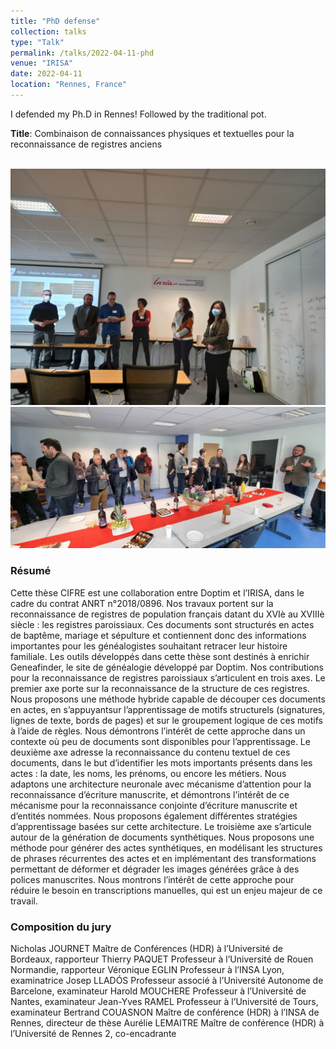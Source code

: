 ```yaml
---
title: "PhD defense"
collection: talks
type: "Talk"
permalink: /talks/2022-04-11-phd
venue: "IRISA"
date: 2022-04-11
location: "Rennes, France"
---
```


I defended my Ph.D in Rennes! Followed by the traditional pot.

**Title**: Combinaison de connaissances physiques et textuelles pour la reconnaissance de registres anciens

<br/><img src='/images/phd.jpg'>
<br/><img src='/images/phd-pot.jpg'>

### Résumé 

Cette thèse CIFRE est une collaboration entre Doptim et l’IRISA, dans le cadre du contrat ANRT n°2018/0896. Nos travaux portent sur la reconnaissance de registres de population français datant du XVIè au XVIIIè siècle : les registres paroissiaux. Ces documents sont structurés en actes de baptême, mariage et sépulture et contiennent donc des informations importantes pour les généalogistes souhaitant retracer leur histoire familiale. Les outils développés dans cette thèse sont destinés à enrichir Geneafinder, le site de généalogie développé par Doptim. Nos contributions pour la reconnaissance de registres paroissiaux s’articulent en trois axes. 
Le premier axe porte sur la reconnaissance de la structure de ces registres. Nous proposons une méthode hybride capable de découper ces documents en actes, en s’appuyantsur l’apprentissage de motifs structurels (signatures, lignes de texte, bords de pages) et sur le groupement logique de ces motifs à l’aide de règles. Nous démontrons l’intérêt de cette approche dans un contexte où peu de documents sont disponibles pour l’apprentissage.
Le deuxième axe adresse la reconnaissance du contenu textuel de ces documents, dans le but d’identifier les mots importants présents dans les actes : la date, les noms, les prénoms, ou encore les métiers. Nous adaptons une architecture neuronale avec mécanisme d’attention pour la reconnaissance d’écriture manuscrite, et démontrons l’intérêt de ce mécanisme pour la reconnaissance conjointe d’écriture manuscrite et d’entités nommées. Nous proposons également différentes stratégies d’apprentissage basées sur cette architecture. 
Le troisième axe s’articule autour de la génération de documents synthétiques. Nous proposons une méthode pour générer des actes synthétiques, en modélisant les structures de phrases récurrentes des actes et en implémentant des transformations permettant de déformer et dégrader les images générées grâce à des polices manuscrites. Nous montrons l’intérêt de cette approche pour réduire le besoin en transcriptions manuelles, qui est un enjeu majeur de ce travail.

### Composition du jury 

Nicholas JOURNET Maître de Conférences (HDR) à l’Université de Bordeaux, rapporteur
Thierry PAQUET Professeur à l’Université de Rouen Normandie, rapporteur
Véronique EGLIN Professeur à l’INSA Lyon, examinatrice
Josep LLADÓS Professeur associé à l’Université Autonome de Barcelone, examinateur
Harold MOUCHERE Professeur à l’Université de Nantes, examinateur
Jean-Yves RAMEL Professeur à l’Université de Tours, examinateur
Bertrand COUASNON Maître de conférence (HDR) à l’INSA de Rennes, directeur de thèse
Aurélie LEMAITRE Maître de conférence (HDR) à l’Université de Rennes 2, co-encadrante